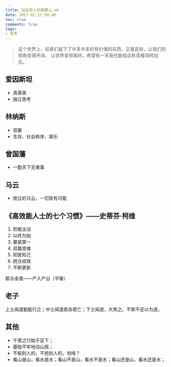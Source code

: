 ```yaml
---
title: 站在巨人的肩膀上.md
date: 2017.02.17 09:40
toc: true
comments: true
tags:
- 思考
---
```


> 这个世界上，前辈们留下了许多许多的有价值的东西，正是这些，让我们的视角变得开阔，
让世界变得美好。希望有一天我也能给这栋高楼添砖加瓦。


## 爱因斯坦
- 真善美
- 独立思考


## 林纳斯
- 双赢
- 生存、社会秩序、娱乐


## 曾国藩
- 一勤天下无难事


## 马云
- 倒立的马云，一切皆有可能


## 《高效能人士的七个习惯》——史蒂芬·柯维
1. 积极主动
2. 以终为始
3. 要是第一
4. 双赢思维
5. 知彼知己
6. 统合综效
7. 不断更新

鹅与金蛋——产入产出（平衡）

## 老子
上士闻道勤能行之；中士闻道若存若亡；下士闻道，大笑之。不笑不足以为道。



## 其他
- 千里之行始于足下；
- 基础不牢地动山摇；
- 不偷别人的，不抢别人的，怕啥？
- 看山是山，看水是水；看山不是山，看水不是水；看山还是山，看水还是水；
